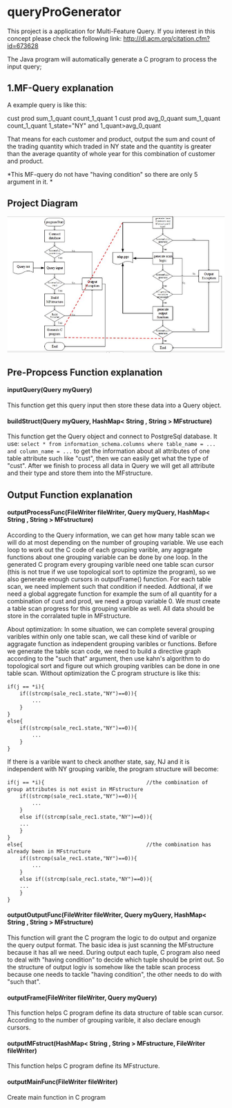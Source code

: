 # queryProGenerator
This project is a application for Multi-Feature Query. If you interest in this concept please check the following link:
http://dl.acm.org/citation.cfm?id=673628

The Java program will automatically generate a C program to process the input query;

## 1.MF-Query explanation
A example query is like this:

cust prod sum_1_quant count_1_quant
1
cust prod
avg_0_quant sum_1_quant count_1_quant
1_state="NY" and 1_quant>avg_0_quant

That means for each customer and product, output the sum and count of the trading quantity which traded in NY state and the quantity is greater than the average quantity of whole year for this combination of customer and product.  

*This MF-query do not have "having condition" so there are only 5 argument in it. *
## Project Diagram

![](https://github.com/Bacteriaphage/queryProGenerator/blob/master/diagram.JPG)

## Pre-Propcess Function explanation
#### inputQuery(Query myQuery)
This function get this query input then store these data into a Query object.

#### buildStruct(Query myQuery, HashMap< String , String > MFstructure)
This function get the Query object and connect to PostgreSql database. It use:
`select * from information_schema.columns where table_name = ... and column_name = ...`
to get the information about all attributes of one table attribute such like "cust", then we can easily get what the type of "cust".
After we finish to process all data in Query we will get all attribute and their type and store them into the MFstructure.

## Output Function explanation
#### outputProcessFunc(FileWriter fileWriter, Query myQuery, HashMap< String , String > MFstructure)
According to the Query information, we can get how many table scan we will do at most depending on the number of grouping variable. 
We use each loop to work out the C code of each grouping varible, any aggragate functions about one grouping variable can be done by one loop. In the generated C program every grouping varible need one table scan cursor (this is not true if we use topological sort to optimize the program), so we also generate enough cursors in outputFrame() function. For each table scan, we need implement such that condition if needed. Addtional, if we need a global aggregate function for example the sum of all quantity for a combination of cust and prod, we need a group variable 0. We must create a table scan progress for this grouping varible as well. All data should be store in the corralated tuple in MFstructure.

About optimization:
In some situation, we can complete several grouping varibles within only one table scan, we call these kind of varible or aggragate function as independent grouping varibles or functions. Before we generate the table scan code, we need to build a directive graph according to the "such that" argument, then use kahn's algorithm to do topological sort and figure out which grouping varibles can be done in one table scan. Without optimization the C program structure is like this:
```
if(j == *i){
	if((strcmp(sale_rec1.state,"NY")==0)){
		...
	}
}
else{
	if((strcmp(sale_rec1.state,"NY")==0)){
		...
	}
}
```
If there is a varible want to check another state, say, NJ and it is independent with NY grouping varible, the program structure will become:
```
if(j == *i){                                 //the combination of group attributes is not exist in MFstructure 
	if((strcmp(sale_rec1.state,"NY")==0)){
		...
	}
	else if((strcmp(sale_rec1.state,"NY")==0)){
	...
	}
}
else{                                        //the combination has already been in MFstructure
	if((strcmp(sale_rec1.state,"NY")==0)){
		...
	}
	else if((strcmp(sale_rec1.state,"NY")==0)){
	...
	}
}
```
#### outputOutputFunc(FileWriter fileWriter, Query myQuery, HashMap< String , String > MFstructure)
This function will grant the C program the logic to do output and organize the query output format. The basic idea is just scanning the MFstructure because it has all we need. During output each tuple, C program also need to deal with "having condition" to decide which tuple should be print out. So the structure of output logiv is somehow like the table scan process because one needs to tackle "having condition", the other needs to do with "such that".

#### outputFrame(FileWriter fileWriter, Query myQuery)
This function helps C program define its data structure of table scan cursor. According to the number of grouping varible, it also declare enough cursors.

#### outputMFstruct(HashMap< String , String > MFstructure, FileWriter fileWriter)
This function helps C program define its MFstructure.

#### outputMainFunc(FileWriter fileWriter)
Create main function in C program

